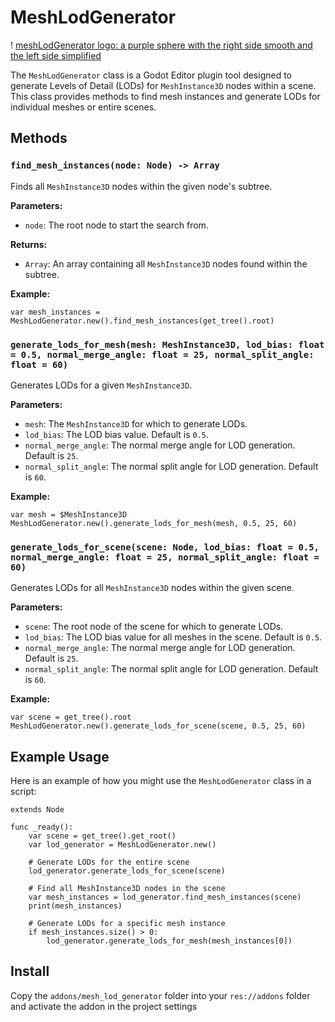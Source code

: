 
# MeshLodGenerator
! [meshLodGenerator logo: a purple sphere with the right side smooth and the left side simplified](./icon.png)

The `MeshLodGenerator` class is a Godot Editor plugin tool designed to generate Levels of Detail (LODs) for `MeshInstance3D` nodes within a scene. This class provides methods to find mesh instances and generate LODs for individual meshes or entire scenes.

## Methods

### `find_mesh_instances(node: Node) -> Array`
Finds all `MeshInstance3D` nodes within the given node's subtree.

**Parameters:**
- `node`: The root node to start the search from.

**Returns:**
- `Array`: An array containing all `MeshInstance3D` nodes found within the subtree.

**Example:**
```gdscript
var mesh_instances = MeshLodGenerator.new().find_mesh_instances(get_tree().root)
```

### `generate_lods_for_mesh(mesh: MeshInstance3D, lod_bias: float = 0.5, normal_merge_angle: float = 25, normal_split_angle: float = 60)`
Generates LODs for a given `MeshInstance3D`.

**Parameters:**
- `mesh`: The `MeshInstance3D` for which to generate LODs.
- `lod_bias`: The LOD bias value. Default is `0.5`.
- `normal_merge_angle`: The normal merge angle for LOD generation. Default is `25`.
- `normal_split_angle`: The normal split angle for LOD generation. Default is `60`.

**Example:**
```gdscript
var mesh = $MeshInstance3D
MeshLodGenerator.new().generate_lods_for_mesh(mesh, 0.5, 25, 60)
```

### `generate_lods_for_scene(scene: Node, lod_bias: float = 0.5, normal_merge_angle: float = 25, normal_split_angle: float = 60)`
Generates LODs for all `MeshInstance3D` nodes within the given scene.

**Parameters:**
- `scene`: The root node of the scene for which to generate LODs.
- `lod_bias`: The LOD bias value for all meshes in the scene. Default is `0.5`.
- `normal_merge_angle`: The normal merge angle for LOD generation. Default is `25`.
- `normal_split_angle`: The normal split angle for LOD generation. Default is `60`.

**Example:**
```gdscript
var scene = get_tree().root
MeshLodGenerator.new().generate_lods_for_scene(scene, 0.5, 25, 60)
```

## Example Usage

Here is an example of how you might use the `MeshLodGenerator` class in a script:

```gdscript
extends Node

func _ready():
    var scene = get_tree().get_root()
    var lod_generator = MeshLodGenerator.new()
    
    # Generate LODs for the entire scene
    lod_generator.generate_lods_for_scene(scene)

    # Find all MeshInstance3D nodes in the scene
    var mesh_instances = lod_generator.find_mesh_instances(scene)
    print(mesh_instances)

    # Generate LODs for a specific mesh instance
    if mesh_instances.size() > 0:
        lod_generator.generate_lods_for_mesh(mesh_instances[0])
```

## Install

Copy the `addons/mesh_lod_generator` folder into your `res://addons` folder and activate the addon in the project settings

